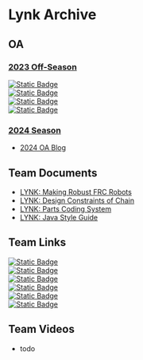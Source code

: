 # Lynk Archive <br>

## OA <br>

### [2023 Off-Season](./2023OffSeasonOA/index.md) <br>
[![Static Badge](https://img.shields.io/badge/First_Team_Meeting_OffSeason-na?style=for-the-badge&label=10%2F23%2F23&labelColor=000000&color=bf5700)](https://www.chiefdelphi.com/t/frc-9496-lynk-2024-build-thread-open-alliance/441524/3?u=jimmyy) <br>
[![Static Badge](https://img.shields.io/badge/lynk_library_of_knowledge_release-na?style=for-the-badge&label=10%2F29%2F23&labelColor=000000&color=bf5700)](https://www.chiefdelphi.com/t/frc-9496-lynk-2024-build-thread-open-alliance/441524/8?u=jimmyy) <br>
[![Static Badge](https://img.shields.io/badge/Tools,_Glorious_tools!-na?style=for-the-badge&label=11%2F03%2F23&labelColor=000000&color=bf5700)](https://www.chiefdelphi.com/t/frc-9496-lynk-2024-build-thread-open-alliance/441524/10?u=jimmyy) <br>
[![Static Badge](https://img.shields.io/badge/Lynk_Library_of_Knowledge:_2024_Pre–Season_Release-na?style=for-the-badge&label=12%2F18%2F23&labelColor=000000&color=bf5700)](https://www.chiefdelphi.com/t/frc-9496-lynk-2024-build-thread-open-alliance/441524/16?u=jimmyy) <br> 

### [2024 Season](./2024SeasonOA/index.md) <br>
- [2024 OA Blog](https://www.chiefdelphi.com/t/frc-9496-lynk-2024-build-thread-open-alliance/441524?u=jimmyy)

## Team Documents <br>
- [LYNK: Making Robust FRC Robots](https://docs.google.com/document/d/1Qt6DSVOIRh5dXyzQ9Q3VipjBpd12ozPSDN2LOaZLYqo/edit?usp=sharing)
- [LYNK: Design Constraints of Chain](https://docs.google.com/document/d/1m06TxMAqUlIHKjY84uFjRJwLsTOlEjOfFqxZBVQKsck/edit?usp=sharing)
- [LYNK: Parts Coding System](https://docs.google.com/document/d/1AxjovjDQV9VLWG0vvZujM-4wMK7v6N10FWTSsmSrQFU/edit?usp=sharing)
- [LYNK: Java Style Guide](https://docs.lynkrobotics.org/lynkArchive/programming/styleGuide.html)

## Team Links <br>
[![Static Badge](https://img.shields.io/badge/Team_Website-Lynk?style=for-the-badge&label=Lynk&labelColor=000000&color=bf5700)](https://lynkrobotics.org) <br>
[![Static Badge](https://img.shields.io/badge/Facebook-facebook?style=for-the-badge&logo=facebook&logoColor=bf5700&labelColor=000000&color=bf5700)](https://www.facebook.com/lynkfrc) <br>
[![Static Badge](https://img.shields.io/badge/Instagram-instagram?style=for-the-badge&logo=instagram&logoColor=bf5700&labelColor=000000&color=bf5700)](https://www.instagram.com/lynkfrc/) <br>
[![Static Badge](https://img.shields.io/badge/Github-github?style=for-the-badge&logo=github&logoColor=bf5700&labelColor=000000&color=bf5700)](https://github.com/LynkRobotics) <br>
[![Static Badge](https://img.shields.io/badge/Youtube-youtube?style=for-the-badge&logo=youtube&logoColor=bf5700&labelColor=000000&color=bf5700)](https://www.youtube.com/@LynkFRC/) <br>
[![Static Badge](https://img.shields.io/badge/Stats-LLK?style=for-the-badge&label=LLK&labelColor=000000&color=bf5700)](https://docs.lynkrobotics.org/lynkArchive/misc/llkStats.html) <br>


## Team Videos <br>
- todo


